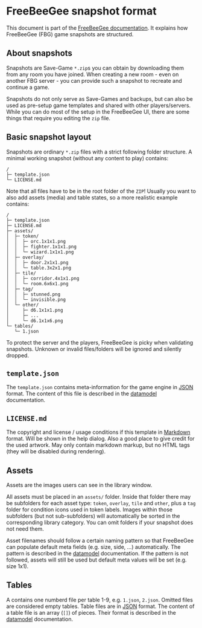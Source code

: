 # FreeBeeGee snapshot format

This document is part of the [FreeBeeGee documentation](DOCS.md). It explains how FreeBeeGee (FBG) game snapshots are structured.


## About snapshots

Snapshots are Save-Game `*.zip`s you can obtain by downloading them from any room you have joined. When creating a new room - even on another FBG server - you can provide such a snapshot to recreate and continue a game.

Snapshots do not only serve as Save-Games and backups, but can also be used as pre-setup game templates and shared with other players/servers. While you can do most of the setup in the FreeBeeGee UI, there are some things that require you editing the `zip` file.


## Basic snapshot layout

Snapshots are ordinary `*.zip` files with a strict following folder structure. A minimal working snapshot (without any content to play) contains:

```
/
├─ template.json
└─ LICENSE.md
```

Note that all files have to be in the root folder of the `ZIP`! Usually you want to also add assets (media) and table states, so a more realistic example contains:

```
/
├─ template.json
├─ LICENSE.md
├─ assets/
│  ├─ token/
│  │  ├─ orc.1x1x1.png
│  │  ├─ fighter.1x1x1.png
│  │  └─ wizard.1x1x1.png
│  ├─ overlay/
│  │  ├─ door.2x1x1.png
│  │  └─ table.3x2x1.png
│  ├─ tile/
│  │  ├─ corridor.4x1x1.png
│  │  └─ room.6x6x1.png
│  ├─ tag/
│  │  ├─ stunned.png
│  │  └─ invisible.png
│  └─ other/
│     ├─ d6.1x1x1.png
│     ├─ ...
│     └─ d6.1x1x6.png
└─ tables/
   └─ 1.json
```

To protect the server and the players, FreeBeeGee is picky when validating snapshots. Unknown or invalid files/folders will be ignored and silently dropped.


## `template.json`

The `template.json` contains meta-information for the game engine in [JSON](https://en.wikipedia.org/wiki/JSON) format. The content of this file is described in the [datamodel](datamodel.md#templates) documentation.


## `LICENSE.md`

The copyright and license / usage conditions if this template in [Markdown](https://en.wikipedia.org/wiki/Markdown) format. Will be shown in the help dialog. Also a good place to give credit for the used artwork. May only contain markdown markup, but no HTML tags (they will be disabled during rendering).


## Assets

Assets are the images users can see in the library window.

All assets must be placed in an `assets/` folder. Inside that folder there may be subfolders for each asset type: `token`, `overlay`, `tile` and `other`, plus a `tag` folder for condition icons used in token labels. Images within those subfolders (but not sub-subfolders) will automatically be sorted in the corresponding library category. You can omit folders if your snapshot does not need them.

Asset filenames should follow a certain naming pattern so that FreeBeeGee can populate default meta fields (e.g. size, side, ...) automatically. The pattern is described in the [datamodel](datamodel.md#media-filenames) documentation. If the pattern is not followed, assets will still be used but default meta values will be set (e.g. size 1x1).


## Tables

A contains one numberd file per table 1-9, e.g. `1.json`, `2.json`. Omitted files are considered empty tables. Table files are in [JSON](https://en.wikipedia.org/wiki/JSON) format. The content of a table file is an array (`[]`) of pieces. Their format is described in the [datamodel](datamodel.md#pieces) documentation.
